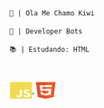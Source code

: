 <div>
  <p>

    👋 | Ola Me Chamo Kiwi

    🤖 | Developer Bots 

    📚 | Estudando: HTML
  </p>
</div>

##
<div>
  <a href="https://github.com/KiwiComQueij0">
</div>
<div style="display: inline_block"><br>
  <img align="center" alt="Js" height="30" width="40" src="https://raw.githubusercontent.com/devicons/devicon/master/icons/javascript/javascript-plain.svg">
  <img align="center" alt="HTML" height="30" width="40" src="https://raw.githubusercontent.com/devicons/devicon/master/icons/html5/html5-original.svg">
</div>

